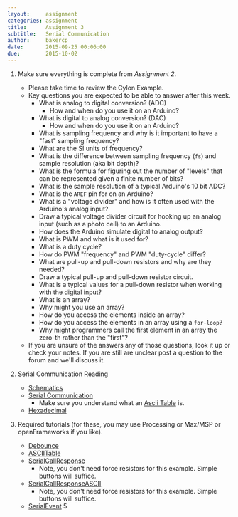```yaml
---
layout:     assignment
categories: assignment
title:      Assignment 3
subtitle:   Serial Communication
author:     bakercp
date:       2015-09-25 00:06:00
due:        2015-10-02
---
```


1. Make sure everything is complete from _Assignment 2_.
    - Please take time to review the Cylon Example.
    - Key questions you are expected to be able to answer after this week.
        - What is analog to digital conversion? (ADC)
            - How and when do you use it on an Arduino?
        - What is digital to analog conversion? (DAC)
            - How and when do you use it on an Arduino?
        - What is sampling frequency and why is it important to have a "fast" sampling frequency?
        - What are the SI units of frequency?
        - What is the difference between sampling frequency (`fs`) and sample resolution (aka bit depth)?
        - What is the formula for figuring out the number of "levels" that can be represented given a finite number of bits?
        - What is the sample resolution of a typical Arduino's 10 bit ADC?
        - What is the `AREF` pin for on an Arduino?
        - What is a "voltage divider" and how is it often used with the Arduino's analog input?
        - Draw a typical voltage divider circuit for hooking up an analog input (such as a photo cell) to an Arduino.
        - How does the Arduino simulate digital to analog output?
        - What is PWM and what is it used for?
        - What is a duty cycle?
        - How do PWM "frequency" and PWM "duty-cycle" differ?
        - What are pull-up and pull-down resistors and why are they needed?
        - Draw a typical pull-up and pull-down resistor circuit.
        - What is a typical values for a pull-down resistor when working with the digital input?
        - What is an array?  
        - Why might you use an array?
        - How do you access the elements inside an array?
        - How do you access the elements in an array using a `for-loop`?
        - Why might programmers call the first element in an array the zero-th rather than the "first"?
    - If you are unsure of the answers any of those questions, look it up or check your notes.  If you are still are unclear post a question to the forum and we'll discuss it.

2. Serial Communication Reading
    - [Schematics](https://learn.sparkfun.com/tutorials/how-to-read-a-schematic)
    - [Serial Communication](https://learn.sparkfun.com/tutorials/serial-communication)
        - Make sure you understand what an [Ascii Table](http://www.asciitable.com/) is.
    - [Hexadecimal](https://learn.sparkfun.com/tutorials/hexadecimal)

3. Required tutorials (for these, you may use Processing or Max/MSP or openFrameworks if you like).
    - [Debounce](https://www.arduino.cc/en/Tutorial/Debounce)
    - [ASCIITable](https://www.arduino.cc/en/Tutorial/ASCIITable)
    - [SerialCallResponse](https://www.arduino.cc/en/Tutorial/SerialCallResponse)
        - Note, you don't need force resistors for this example.  Simple buttons will suffice.
    - [SerialCallResponseASCII](https://www.arduino.cc/en/Tutorial/SerialCallResponseASCII)
        - Note, you don't need force resistors for this example.  Simple buttons will suffice.
    - [SerialEvent](https://www.arduino.cc/en/Tutorial/SerialEvent)
5